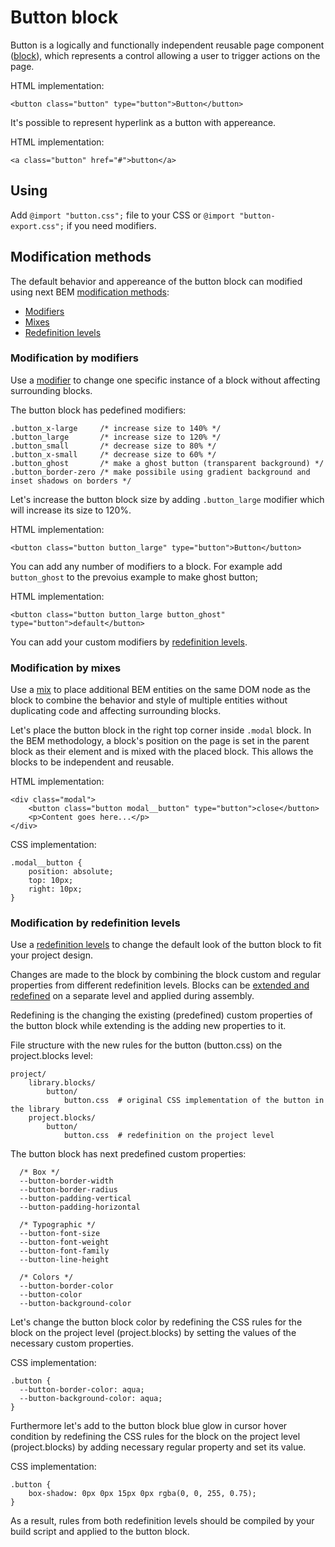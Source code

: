 # Button block

Button is a logically and functionally independent reusable page component ([block](https://en.bem.info/methodology/key-concepts/#block)), which represents a control allowing a user to trigger actions on the page.

HTML implementation:

```
<button class="button" type="button">Button</button>
```

It's possible to represent hyperlink as a button with appereance.

HTML implementation:

```
<a class="button" href="#">button</a>
```
## Using

Add `@import "button.css";` file to your CSS or `@import "button-export.css";` if you need modifiers.

## Modification methods

The default behavior and appereance of the button block can modified using next BEM [modification methods](https://en.bem.info/methodology/block-modification/):

*   [Modifiers](https://en.bem.info/methodology/block-modification/#using-a-modifier-to-change-a-block)
*   [Mixes](https://en.bem.info/methodology/block-modification/#using-a-mix-to-change-a-block)
*   [Redefinition levels](https://en.bem.info/methodology/block-modification/#using-redefinition-levels-to-change-a-block)

### Modification by modifiers

Use a [modifier](https://en.bem.info/methodology/block-modification/#using-a-modifier-to-change-a-block) to change one specific instance of a block without affecting surrounding blocks.

The button block has pedefined modifiers:

```
.button_x-large     /* increase size to 140% */
.button_large       /* increase size to 120% */
.button_small       /* decrease size to 80% */
.button_x-small     /* decrease size to 60% */
.button_ghost       /* make a ghost button (transparent background) */
.button_border-zero /* make possibile using gradient background and inset shadows on borders */
```

Let's increase the button block size by adding `.button_large` modifier which will increase its size to 120%.

HTML implementation:

```
<button class="button button_large" type="button">Button</button>
```

You can add any number of modifiers to a block. For example add `button_ghost` to the prevoius example to make ghost button;

HTML implementation:

```
<button class="button button_large button_ghost" type="button">default</button>
```

You can add your custom modifiers by [redefinition levels](#Modification%20by%20redefinition%20levels).

### Modification by mixes

Use a [mix](https://en.bem.info/methodology/block-modification/#using-a-mix-to-change-a-block) to place additional BEM entities on the same DOM node as the block to combine the behavior and style of multiple entities without duplicating code and affecting surrounding blocks.

Let's place the button block in the right top corner inside `.modal` block. In the BEM methodology, a block's position on the page is set in the parent block as their element and is mixed with the placed block. This allows the blocks to be independent and reusable.

HTML implementation:

```
<div class="modal">
    <button class="button modal__button" type="button">close</button>
    <p>Content goes here...</p>
</div>
```

CSS implementation:

```
.modal__button {
    position: absolute;
    top: 10px;
    right: 10px;
}
```

### Modification by redefinition levels

Use a [redefinition levels](https://ru.bem.info/methodology/redefinition-levels) to change the default look of the button block to fit your project design.

Changes are made to the block by combining the block custom and regular properties from different redefinition levels. Blocks can be [extended and redefined](https://en.bem.info/methodology/redefinition-levels/#changing-the-block-implementation) on a separate level and applied during assembly.

Redefining is the changing the existing (predefined) custom properties of the button block while extending is the adding new properties to it.

File structure with the new rules for the button (button.css) on the project.blocks level:

```
project/
    library.blocks/
        button/
            button.css  # original CSS implementation of the button in the library
    project.blocks/
        button/
            button.css  # redefinition on the project level
```

The button block has next predefined custom properties:

```
  /* Box */
  --button-border-width
  --button-border-radius
  --button-padding-vertical
  --button-padding-horizontal

  /* Typographic */
  --button-font-size
  --button-font-weight
  --button-font-family
  --button-line-height

  /* Colors */
  --button-border-color
  --button-color
  --button-background-color
```

Let's change the button block color by redefining the CSS rules for the block on the project level (project.blocks) by setting the values of the necessary custom properties.

CSS implementation:

```
.button {
  --button-border-color: aqua;
  --button-background-color: aqua;
}
```

Furthermore let's add to the button block blue glow in cursor hover condition by redefining the CSS rules for the block on the project level (project.blocks) by adding necessary regular property and set its value.

CSS implementation:

```
.button {
    box-shadow: 0px 0px 15px 0px rgba(0, 0, 255, 0.75);
}
```

As a result, rules from both redefinition levels should be compiled by your build script and applied to the button block.

